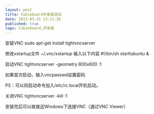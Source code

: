 ```yaml
---
layout: post
title: Cubieboard开发版测试
date: 2013-03-21 13:11:26
published: true
tags: Cubieboard,开发板
---
```


安装VNC
	sudo apt-get install tightvncserver

修改xstartup文件
	~/.vnc/xstartup
	输入以下内容
		#!/bin/sh
		startlubuntu &

启动VNC
	tightvncserver -geometry 800x600 :1 
	
如果首次启动，输入vncpasswd设置密码

PS：可以将启动命令加入/etc/rc.local开机启动。


关闭VNC
	tightvncserver -kill :1


安装完后可以直接这Windows下连接VNC（通过VNC Viewer）
	